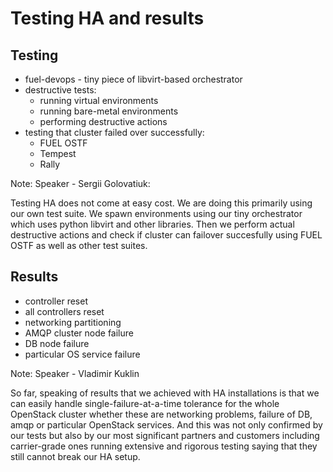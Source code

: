 # Testing HA and results

## Testing 
- fuel-devops - tiny piece of libvirt-based orchestrator
- destructive tests:
    -  running virtual environments
    -  running bare-metal environments
    -  performing destructive actions
-  testing that cluster failed over successfully:
    - FUEL OSTF
    - Tempest
    - Rally

Note: Speaker - Sergii Golovatiuk:

Testing HA does not come at easy cost. We are doing this primarily using our own test suite. We spawn environments using our tiny orchestrator which uses python libvirt and other libraries. Then we perform actual destructive actions and check if cluster can failover succesfully using FUEL OSTF as well as other test suites.


## Results

- controller reset 
- all controllers reset
- networking partitioning
- AMQP cluster node failure
- DB node failure
- particular OS service failure 

Note:
Speaker - Vladimir Kuklin

So far, speaking of results that we achieved with HA installations is that we can
easily handle single-failure-at-a-time tolerance for the whole OpenStack cluster
whether these are networking problems, failure of DB, amqp or particular OpenStack services. And this was not only confirmed by our tests but also by our most significant partners and customers including carrier-grade ones running extensive and rigorous testing saying that they still cannot break our HA setup.  


